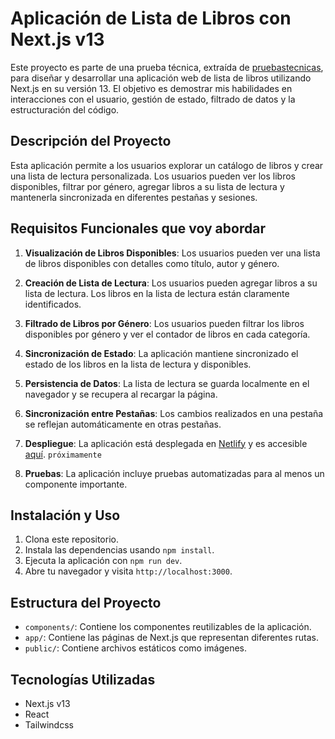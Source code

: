 # Aplicación de Lista de Libros con Next.js v13

Este proyecto es parte de una prueba técnica, extraída de [pruebastecnicas](https://www.pruebastecnicas.com/), para diseñar y desarrollar una aplicación web de lista de libros utilizando Next.js en su versión 13. El objetivo es demostrar mis habilidades en interacciones con el usuario, gestión de estado, filtrado de datos y la estructuración del código.

## Descripción del Proyecto

Esta aplicación permite a los usuarios explorar un catálogo de libros y crear una lista de lectura personalizada. Los usuarios pueden ver los libros disponibles, filtrar por género, agregar libros a su lista de lectura y mantenerla sincronizada en diferentes pestañas y sesiones.

## Requisitos Funcionales que voy abordar

1. **Visualización de Libros Disponibles**: Los usuarios pueden ver una lista de libros disponibles con detalles como título, autor y género.

2. **Creación de Lista de Lectura**: Los usuarios pueden agregar libros a su lista de lectura. Los libros en la lista de lectura están claramente identificados.

3. **Filtrado de Libros por Género**: Los usuarios pueden filtrar los libros disponibles por género y ver el contador de libros en cada categoría.

4. **Sincronización de Estado**: La aplicación mantiene sincronizado el estado de los libros en la lista de lectura y disponibles.

5. **Persistencia de Datos**: La lista de lectura se guarda localmente en el navegador y se recupera al recargar la página.

6. **Sincronización entre Pestañas**: Los cambios realizados en una pestaña se reflejan automáticamente en otras pestañas.

7. **Despliegue**: La aplicación está desplegada en [Netlify](https://www.netlify.com/) y es accesible [aquí](https://tu-url-deploy.netlify.app/). `próximamente`

8. **Pruebas**: La aplicación incluye pruebas automatizadas para al menos un componente importante.

## Instalación y Uso

1. Clona este repositorio.
2. Instala las dependencias usando `npm install`.
3. Ejecuta la aplicación con `npm run dev`.
4. Abre tu navegador y visita `http://localhost:3000`.

## Estructura del Proyecto

- `components/`: Contiene los componentes reutilizables de la aplicación.
- `app/`: Contiene las páginas de Next.js que representan diferentes rutas.
- `public/`: Contiene archivos estáticos como imágenes.


## Tecnologías Utilizadas

- Next.js v13
- React
- Tailwindcss
